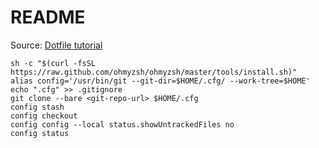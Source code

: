 # README
Source: [Dotfile tutorial](https://www.atlassian.com/git/tutorials/dotfiles)

```
sh -c "$(curl -fsSL https://raw.github.com/ohmyzsh/ohmyzsh/master/tools/install.sh)"
alias config='/usr/bin/git --git-dir=$HOME/.cfg/ --work-tree=$HOME'
echo ".cfg" >> .gitignore
git clone --bare <git-repo-url> $HOME/.cfg
config stash
config checkout
config config --local status.showUntrackedFiles no
config status
```

